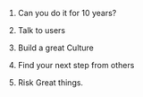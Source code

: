 1. Can you do it for 10 years?

2. Talk to users

3. Build a great Culture

4. Find your next step from others

5. Risk Great things.


